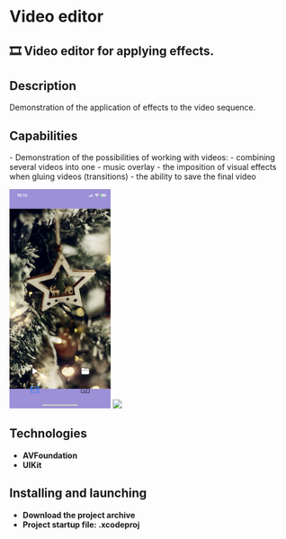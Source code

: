 # Video editor

## 🎞️ Video editor for applying effects.

## Description
 <p> Demonstration of the application of effects to the video sequence. </p>


## Capabilities

<p>
 - Demonstration of the possibilities of working with videos:
    - combining several videos into one
    - music overlay 
    - the imposition of visual effects when gluing videos (transitions)
    - the ability to save the final video
</p>

<p>
 <img style="width: 180px;" src="https://github.com/NovikovaOlga/novikovaolga/blob/main/Other/VideoEditor/screen1.PNG">
 <img style="width: 180px;" src="https://github.com/NovikovaOlga/novikovaolga/blob/main/Other/VideoEditor/Demo.gif">
</p>

## Technologies
 - **AVFoundation**
 - **UIKit**

## Installing and launching 
- **Download the project archive**
- **Project startup file: .xcodeproj**
